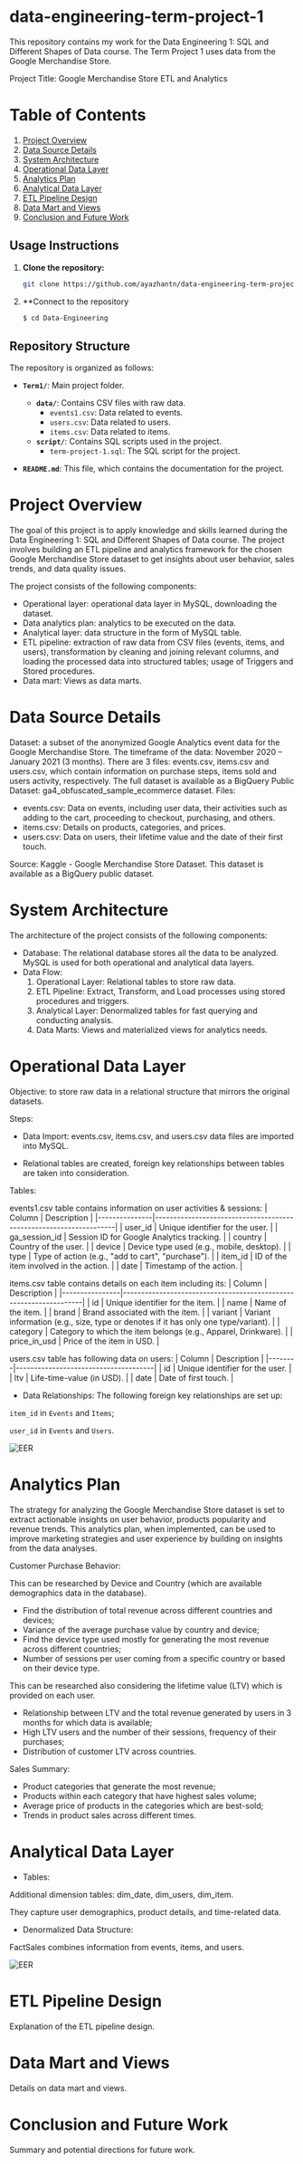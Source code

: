 # data-engineering-term-project-1
This repository contains my work for the Data Engineering 1: SQL and Different Shapes of Data course. The Term Project 1 uses data from the Google Merchandise Store.

Project Title: Google Merchandise Store ETL and Analytics

# Table of Contents
1. [Project Overview](#project-overview)
2. [Data Source Details](#data-source-details)
3. [System Architecture](#system-architecture)
4. [Operational Data Layer](#operational-data-layer)
5. [Analytics Plan](#analytics-plan)
6. [Analytical Data Layer](#analytical-data-layer)
7. [ETL Pipeline Design](#etl-pipeline-design)
8. [Data Mart and Views](#data-mart-and-views)
9. [Conclusion and Future Work](#conclusion-and-future-work)

## Usage Instructions

1. **Clone the repository:**
   ```bash
   git clone https://github.com/ayazhantn/data-engineering-term-project-1

2. **Connect to the repository
   ```bash
   $ cd Data-Engineering


## Repository Structure

The repository is organized as follows:
- **`Term1/`**: Main project folder.
  - **`data/`**: Contains CSV files with raw data.
    - `events1.csv`: Data related to events.
    - `users.csv`: Data related to users.
    - `items.csv`: Data related to items.
  - **`script/`**: Contains SQL scripts used in the project.
    - `term-project-1.sql`: The SQL script for the project.

- **`README.md`**: This file, which contains the documentation for the project.



# Project Overview

The goal of this project is to apply knowledge and skills learned during the Data Engineering 1: SQL and Different Shapes of Data course. The project involves building an ETL pipeline and analytics framework for the chosen Google Merchandise Store dataset to get insights about user behavior, sales trends, and data quality issues.

The project consists of the following components:
- Operational layer: operational data layer in MySQL, downloading the dataset.
- Data analytics plan: analytics to be executed on the data.
- Analytical layer: data structure in the form of MySQL table.
- ETL pipeline: extraction of raw data from CSV files (events, items, and users), transformation by cleaning and joining relevant columns, and loading the processed data into structured tables; usage of Triggers and Stored procedures.
- Data mart: Views as data marts.

# Data Source Details
Dataset: a subset of the anonymized Google Analytics event data for the Google Merchandise Store. The timeframe of the data: November 2020 – January 2021 (3 months). There are 3 files: events.csv, items.csv and users.csv, which contain information on purchase steps, items sold and users activity, respectively. The full dataset is available as a BigQuery Public Dataset: ga4_obfuscated_sample_ecommerce dataset.
Files:
  - events.csv: Data on events, including user data, their activities such as adding to the cart, proceeding to checkout, purchasing, and others.
  - items.csv: Details on products, categories, and prices.
  - users.csv: Data on users, their lifetime value and the date of their first touch.

Source: Kaggle - Google Merchandise Store Dataset. This dataset is available as a BigQuery public dataset.

# System Architecture
The architecture of the project consists of the following components:
- Database: The relational database stores all the data to be analyzed. MySQL is used for both operational and analytical data layers.
- Data Flow:
  1. Operational Layer: Relational tables to store raw data.
  2. ETL Pipeline: Extract, Transform, and Load processes using stored procedures and triggers.
  3. Analytical Layer: Denormalized tables for fast querying and conducting analysis.
  4. Data Marts: Views and materialized views for analytics needs.


# Operational Data Layer
Objective: to store raw data in a relational structure that mirrors the original datasets.

Steps:
- Data Import:
events.csv, items.csv, and users.csv data files are imported into MySQL.

- Relational tables are created, foreign key relationships between tables are taken into consideration.

Tables:

events1.csv table contains information on user activities & sessions:
| Column        | Description                                                       |
|---------------|-------------------------------------------------------------------|
| user_id       | Unique identifier for the user.                                  |
| ga_session_id | Session ID for Google Analytics tracking.                        |
| country       | Country of the user.                                             |
| device        | Device type used (e.g., mobile, desktop).                        |
| type          | Type of action (e.g., "add to cart", "purchase").                |
| item_id       | ID of the item involved in the action.                           |
| date          | Timestamp of the action.                                         |


items.csv table contains details on each item including its:
| Column         | Description                                                       |
|----------------|-------------------------------------------------------------------|
| id             | Unique identifier for the item.                                  |
| name           | Name of the item.                                                |
| brand          | Brand associated with the item.                                  |
| variant        | Variant information (e.g., size, type or denotes if it has only one type/variant). |
| category       | Category to which the item belongs (e.g., Apparel, Drinkware).    |
| price_in_usd   | Price of the item in USD.                                        |



users.csv table has following data on users:
| Column | Description                          |
|--------|--------------------------------------|
| id     | Unique identifier for the user.     |
| ltv    | Life-time-value (in USD).           |
| date   | Date of first touch.                |


- Data Relationships:
The following foreign key relationships are set up:

`item_id` in `Events` and `Items`;

`user_id` in `Events` and `Users`.

![EER](Term1/EER_TP1.png)

# Analytics Plan
The strategy for analyzing the Google Merchandise Store dataset is set to extract actionable insights on user behavior, products popularity and revenue trends. This analytics plan, when implemented, can be used to improve marketing strategies and user experience by building on insights from the data analyses.

Customer Purchase Behavior:

This can be researched by Device and Country (which are available demographics data in the database).

  - Find the distribution of total revenue across different countries and devices;
  - Variance of the average purchase value by country and device;
  - Find the device type used mostly for generating the most revenue across different countries;
  - Number of sessions per user coming from a specific country or based on their device type.

This can be researched also considering the lifetime value (LTV) which is provided on each user.
  - Relationship between LTV and the total revenue generated by users in 3 months for which data is available;
  - High LTV users and the number of their sessions, frequency of their purchases;
  - Distribution of customer LTV across countries.

Sales Summary:
  - Product categories that generate the most revenue;
  - Products within each category that have highest sales volume;
  - Average price of products in the categories which are best-sold;
  - Trends in product sales across different times.

# Analytical Data Layer

- Tables:

Additional dimension tables: dim_date, dim_users, dim_item.

They capture user demographics, product details, and time-related data.

- Denormalized Data Structure:

FactSales combines information from events, items, and users.

![EER](Term1/fastSales.png)



# ETL Pipeline Design
Explanation of the ETL pipeline design.

# Data Mart and Views
Details on data mart and views.

# Conclusion and Future Work
Summary and potential directions for future work.

